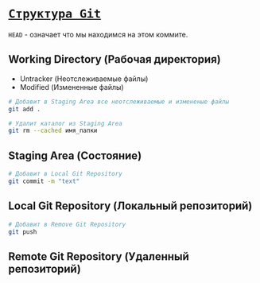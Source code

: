 # [`Структура Git`](./index.md)

`HEAD` - означает что мы находимся на этом коммите.

## Working Directory (Рабочая директория)

- Untracker (Неотслеживаемые файлы)
- Modified (Измененные файлы)

```bash
# Добавит в Staging Area все неотслеживаемые и измененые файлы
git add .

# Удалит каталог из Staging Area
git rm --cached имя_папки
```

## Staging Area (Состояние)

```bash
# Добавит в Local Git Repository
git commit -m "text"
```

## Local Git Repository (Локальный репозиторий)

```bash
# Добавит в Remove Git Repository
git push
```

## Remote Git Repository (Удаленный репозиторий)
